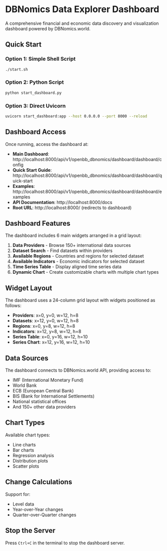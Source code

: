 # DBNomics Data Explorer Dashboard

A comprehensive financial and economic data discovery and visualization dashboard powered by DBNomics.world.

## Quick Start

### Option 1: Simple Shell Script
```bash
./start.sh
```

### Option 2: Python Script
```bash
python start_dashboard.py
```

### Option 3: Direct Uvicorn
```bash
uvicorn start_dashboard:app --host 0.0.0.0 --port 8000 --reload
```

## Dashboard Access

Once running, access the dashboard at:
- **Main Dashboard**: http://localhost:8000/api/v1/openbb_dbnomics/dashboard/dashboard/config
- **Quick Start Guide**: http://localhost:8000/api/v1/openbb_dbnomics/dashboard/dashboard/quick-start
- **Examples**: http://localhost:8000/api/v1/openbb_dbnomics/dashboard/dashboard/examples
- **API Documentation**: http://localhost:8000/docs
- **Root URL**: http://localhost:8000/ (redirects to dashboard)

## Dashboard Features

The dashboard includes 6 main widgets arranged in a grid layout:

1. **Data Providers** - Browse 150+ international data sources
2. **Dataset Search** - Find datasets within providers
3. **Available Regions** - Countries and regions for selected dataset
4. **Available Indicators** - Economic indicators for selected dataset
5. **Time Series Table** - Display aligned time series data
6. **Dynamic Chart** - Create customizable charts with multiple chart types

## Widget Layout

The dashboard uses a 24-column grid layout with widgets positioned as follows:

- **Providers**: x=0, y=0, w=12, h=8
- **Datasets**: x=12, y=0, w=12, h=8
- **Regions**: x=0, y=8, w=12, h=8
- **Indicators**: x=12, y=8, w=12, h=8
- **Series Table**: x=0, y=16, w=12, h=10
- **Series Chart**: x=12, y=16, w=12, h=10

## Data Sources

The dashboard connects to DBNomics.world API, providing access to:
- IMF (International Monetary Fund)
- World Bank
- ECB (European Central Bank)
- BIS (Bank for International Settlements)
- National statistical offices
- And 150+ other data providers

## Chart Types

Available chart types:
- Line charts
- Bar charts
- Regression analysis
- Distribution plots
- Scatter plots

## Change Calculations

Support for:
- Level data
- Year-over-Year changes
- Quarter-over-Quarter changes

## Stop the Server

Press `Ctrl+C` in the terminal to stop the dashboard server. 